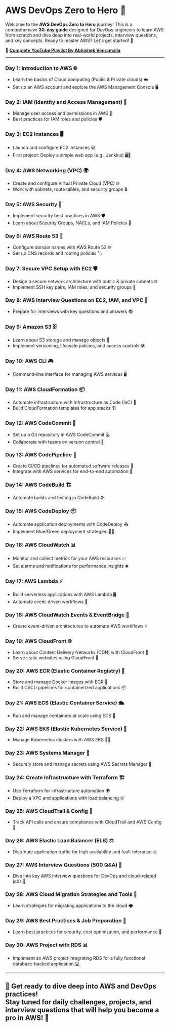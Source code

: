 # AWS DevOps Zero to Hero 🚀

Welcome to the **AWS DevOps Zero to Hero** journey! This is a comprehensive **30-day guide** designed for DevOps engineers to learn AWS from scratch and dive deep into real-world projects, interview questions, and key concepts. Ready to master AWS? Let's get started! 🎉

🔗 [**Complete YouTube Playlist By Abhishek Veeramalla**](https://www.youtube.com/playlist?list=PLdpzxOOAlwvLNOxX0RfndiYSt1Le9azze)

---
### **Day 1: Introduction to AWS 🌐**
- Learn the basics of Cloud computing (Public & Private clouds) ☁️
- Set up an AWS account and explore the AWS Management Console 🖥️

### **Day 2: IAM (Identity and Access Management) 🔐**
- Manage user access and permissions in AWS 👥
- Best practices for IAM roles and policies 🛡️

### **Day 3: EC2 Instances 🖥️**
- Launch and configure EC2 instances 💻
- First project: Deploy a simple web app (e.g., Jenkins) 🖥️🚀

### **Day 4: AWS Networking (VPC) 🌍**
- Create and configure Virtual Private Cloud (VPC) 🌐
- Work with subnets, route tables, and security groups 🔒

### **Day 5: AWS Security 🔐**
- Implement security best practices in AWS 🛡️
- Learn about Security Groups, NACLs, and IAM Policies 🔑

### **Day 6: AWS Route 53 🧭**
- Configure domain names with AWS Route 53 🌐
- Set up DNS records and routing policies 🏷️

### **Day 7: Secure VPC Setup with EC2 🛡️**
- Design a secure network architecture with public & private subnets 🌐
- Implement SSH key pairs, IAM roles, and security groups 🔐

### **Day 8: AWS Interview Questions on EC2, IAM, and VPC 🎤**
- Prepare for interviews with key questions and answers 📚

### **Day 9: Amazon S3 🗄️**
- Learn about S3 storage and manage objects 🧳
- Implement versioning, lifecycle policies, and access controls 🛠️

### **Day 10: AWS CLI 🎮**
- Command-line interface for managing AWS services 🖥️

### **Day 11: AWS CloudFormation 📦**
- Automate infrastructure with Infrastructure as Code (IaC) 🔧
- Build CloudFormation templates for app stacks 🏗️

### **Day 12: AWS CodeCommit 📝**
- Set up a Git repository in AWS CodeCommit 💻
- Collaborate with teams on version control 👥

### **Day 13: AWS CodePipeline 🚀**
- Create CI/CD pipelines for automated software releases 🔄
- Integrate with AWS services for end-to-end automation 🔄

### **Day 14: AWS CodeBuild 🏗️**
- Automate builds and testing in CodeBuild ⚙️

### **Day 15: AWS CodeDeploy 📦**
- Automate application deployments with CodeDeploy 📤
- Implement Blue/Green deployment strategies 💙💚

### **Day 16: AWS CloudWatch 📊**
- Monitor and collect metrics for your AWS resources 📈
- Set alarms and notifications for performance insights 🛎️

### **Day 17: AWS Lambda ⚡**
- Build serverless applications with AWS Lambda 🖥️
- Automate event-driven workflows 🔄

### **Day 18: AWS CloudWatch Events & EventBridge 🧩**
- Create event-driven architectures to automate AWS workflows ⚡

### **Day 19: AWS CloudFront 🌐**
- Learn about Content Delivery Networks (CDN) with CloudFront 📡
- Serve static websites using CloudFront 🚀

### **Day 20: AWS ECR (Elastic Container Registry) 🐳**
- Store and manage Docker images with ECR 🐋
- Build CI/CD pipelines for containerized applications 📦

### **Day 21: AWS ECS (Elastic Container Service) 🛳️**
- Run and manage containers at scale using ECS 🚢

### **Day 22: AWS EKS (Elastic Kubernetes Service) 🐳**
- Manage Kubernetes clusters with AWS EKS 🧑‍💻

### **Day 23: AWS Systems Manager 🔧**
- Securely store and manage secrets using AWS Secrets Manager 🔐

### **Day 24: Create Infrastructure with Terraform 🏗️**
- Use Terraform for infrastructure automation 🌍
- Deploy a VPC and applications with load balancing ⚙️

### **Day 25: AWS CloudTrail & Config 📝**
- Track API calls and ensure compliance with CloudTrail and AWS Config 📜

### **Day 26: AWS Elastic Load Balancer (ELB) ⚖️**
- Distribute application traffic for high availability and fault tolerance ⚖️

### **Day 27: AWS Interview Questions (500 Q&A) 💬**
- Dive into key AWS interview questions for DevOps and cloud-related jobs 💼

### **Day 28: AWS Cloud Migration Strategies and Tools 🚚**
- Learn strategies for migrating applications to the cloud 🌩️

### **Day 29: AWS Best Practices & Job Preparation 📝**
- Learn best practices for security, cost optimization, and performance 🌟

### **Day 30: AWS Project with RDS 📊**
- Implement an AWS project integrating RDS for a fully functional database-backed application 💻
---

🎯 **Get ready to dive deep into AWS and DevOps practices!**  
Stay tuned for daily challenges, projects, and interview questions that will help you become a pro in AWS! 🌟
---
